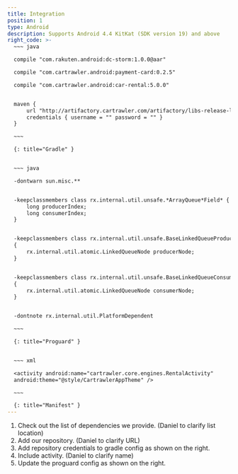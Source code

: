 ```yaml
---
title: Integration
position: 1
type: Android
description: Supports Android 4.4 KitKat (SDK version 19) and above
right_code: >-
  ~~~ java

  compile "com.rakuten.android:dc-storm:1.0.0@aar"

  compile "com.cartrawler.android:payment-card:0.2.5"

  compile "com.cartrawler.android:car-rental:5.0.0"


  maven {
      url "http://artifactory.cartrawler.com/artifactory/libs-release-local"
      credentials { username = "" password = "" }
  }

  ~~~

  {: title="Gradle" }


  ~~~ java

  -dontwarn sun.misc.**


  -keepclassmembers class rx.internal.util.unsafe.*ArrayQueue*Field* {
      long producerIndex;
      long consumerIndex;
  }


  -keepclassmembers class rx.internal.util.unsafe.BaseLinkedQueueProducerNodeRef
  {
      rx.internal.util.atomic.LinkedQueueNode producerNode;
  }


  -keepclassmembers class rx.internal.util.unsafe.BaseLinkedQueueConsumerNodeRef
  {
      rx.internal.util.atomic.LinkedQueueNode consumerNode;
  }


  -dontnote rx.internal.util.PlatformDependent

  ~~~

  {: title="Proguard" }


  ~~~ xml

  <activity android:name="cartrawler.core.engines.RentalActivity"
  android:theme="@style/CartrawlerAppTheme" />

  ~~~

  {: title="Manifest" }
---
```



1. Check out the list of dependencies we provide. (Daniel to clarify list location)
2. Add our repository. (Daniel to clarify URL)
3. Add repository credentials to gradle config as shown on the right.
4. Include activity. (Daniel to clarify name)
5. Update the proguard config as shown on the right.